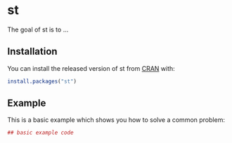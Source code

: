# st

The goal of st is to ...

## Installation

You can install the released version of st from [CRAN](https://CRAN.R-project.org) with:

``` r
install.packages("st")
```

## Example

This is a basic example which shows you how to solve a common problem:

``` r
## basic example code
```

